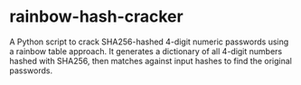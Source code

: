 # rainbow-hash-cracker
A Python script to crack SHA256-hashed 4-digit numeric passwords using a rainbow table approach. It generates a dictionary of all 4-digit numbers hashed with SHA256, then matches against input hashes to find the original passwords.
